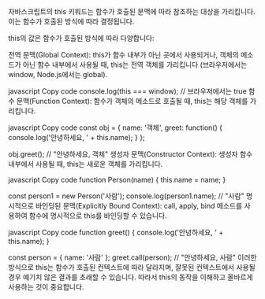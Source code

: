 자바스크립트의 this 키워드는 함수가 호출된 문맥에 따라 참조하는 대상을 가리킵니다. 이는 함수가 호출된 방식에 따라 결정됩니다.

this의 값은 함수가 호출된 방식에 따라 다양합니다:

전역 문맥(Global Context): this가 함수 내부가 아닌 곳에서 사용되거나, 객체의 메소드가 아닌 함수 내부에서 사용될 때, this는 전역 객체를 가리킵니다 (브라우저에서는 window, Node.js에서는 global).

javascript
Copy code
console.log(this === window); // 브라우저에서는 true
함수 문맥(Function Context): 함수가 객체의 메소드로 호출될 때, this는 해당 객체를 가리킵니다.

javascript
Copy code
const obj = {
    name: '객체',
    greet: function() {
        console.log('안녕하세요, ' + this.name);
    }
};

obj.greet(); // "안녕하세요, 객체"
생성자 문맥(Constructor Context): 생성자 함수 내부에서 사용될 때, this는 새로운 객체를 가리킵니다.

javascript
Copy code
function Person(name) {
    this.name = name;
}

const person1 = new Person('사람');
console.log(person1.name); // "사람"
명시적으로 바인딩된 문맥(Explicitly Bound Context): call, apply, bind 메소드를 사용하여 함수에 명시적으로 this를 바인딩할 수 있습니다.

javascript
Copy code
function greet() {
    console.log('안녕하세요, ' + this.name);
}

const person = { name: '사람' };
greet.call(person); // "안녕하세요, 사람"
이러한 방식으로 this는 함수가 호출된 컨텍스트에 따라 달라지며, 잘못된 컨텍스트에서 사용될 경우 예기치 않은 결과를 초래할 수 있습니다. 따라서 this의 동작을 이해하고 올바르게 사용하는 것이 중요합니다.




